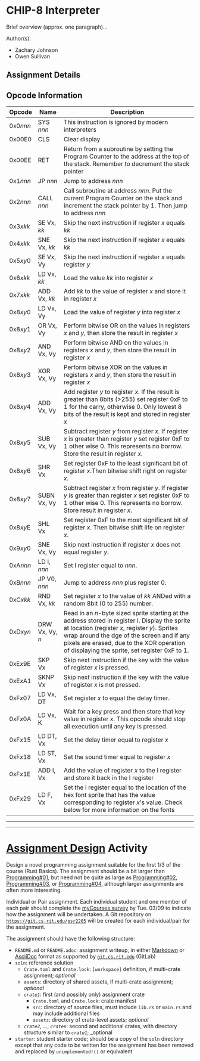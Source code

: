 # CHIP-8 Interpreter

Brief overview (approx. one paragraph)...

Author(s):

- Zachary Johnson
- Owen Sullivan

## Assignment Details

## Opcode Information
| Opcode   | Name       | Description |
|----------|------------|-------------|
| 0x0*nnn* | SYS *nnn* | This instruction is ignored by modern interpreters |
| 0x00E0   | CLS      | Clear display |
| 0x00EE   | RET      | Return from a subroutine by setting the Program Counter to the address at the top of the stack. Remember to decrement the stack pointer |
| 0x1*nnn* | JP *nnn*  | Jump to address *nnn* |
| 0x2*nnn* | CALL *nnn* | Call subroutine at address *nnn*. Put the current Program Counter on the stack and increment the stack pointer by 1. Then jump to address *nnn* |
| 0x3*xkk* | SE Vx, *kk* | Skip the next instruction if register *x* equals *kk* |
| 0x4*xkk* | SNE Vx, *kk* | Skip the next instruction if register *x* equals *kk* |
| 0x5*xy*0 | SE Vx, Vy    | Skip the next instruction if register *x* equals register *y* |
| 0x6*xkk* | LD Vx, *kk* | Load the value *kk* into register *x* |
| 0x7*xkk* | ADD Vx, *kk* | Add *kk* to the value of register *x* and store it in register *x* |
| 0x8*xy*0 | LD Vx, Vy    | Load the value of register *y* into register *x* |
| 0x8*xy*1 | OR Vx, Vy    | Perform bitwise OR on the values in registers *x* and *y*, then store the result in register *x* |
| 0x8*xy*2 | AND Vx, Vy   | Perform bitwise AND on the values in registers *x* and *y*, then store the result in register *x* |
| 0x8*xy*3 | XOR Vx, Vy   | Perform bitwise XOR on the values in registers *x* and *y*, then store the result in register *x* |
| 0x8*xy*4 | ADD Vx, Vy   | Add register *y* to register *x*. If the result is greater than 8bits (>255) set register 0xF to 1 for the carry, otherwise 0. Only lowest 8 bits of the result is kept and stored in register *x* | 
| 0x8*xy*5 | SUB Vx, Vy   | Subtract register *y* from register *x*. If register *x* is greater than register *y* set register 0xF to 1 other wise 0. This represents no borrow. Store the result in register *x*. |
| 0x8*xy*6 | SHR Vx       |  Set register 0xF to the least significant bit of register *x*.Then bitwise shift right on register *x*.|
| 0x8*xy*7 | SUBN Vx, Vy  | Subtract register *x* from register *y*. If register *y* is greater than register *x* set register 0xF to 1 other wise 0. This represents no borrow. Store result in register *x*. |
| 0x8*xy*E | SHL Vx       | Set register 0xF to the most significant bit of register *x*. Then bitwise shift life on register *x*. |
| 0x9*xy*0 | SNE Vx, Vy   | Skip next instruction if register *x* does not equal register *y*. |
| 0xA*nnn* | LD I, *nnn*  | Set I register equal to *nnn*. |
| 0xB*nnn* | JP V0, *nnn* | Jump to address *nnn* plus register 0. |
| 0xC*xkk* | RND Vx, *kk* | Set register *x* to the value of *kk* ANDed with a random 8bit (0 to 255) number. |
| 0xD*xyn* | DRW Vx, Vy, *n* | Read in an *n*-byte sized sprite starting at the address stored in register I. Display the sprite at location (register *x*, register *y*). Sprites wrap around the dge of the screen and if any pixels are erased, due to the XOR operation of displaying the sprite, set register 0xF to 1. |
| 0xE*x*9E | SKP Vx | Skip next instruction if the key with the value of register *x* is pressed. |
| 0xE*x*A1 | SKNP Vx | Skip next instruction if the key with the value of register *x* is not pressed. |
| 0xF*x*07 | LD Vx, DT | Set register *x* to equal the delay timer. |
| 0xF*x*0A | LD Vx, K  | Wait for a key press and then store that key value in register *x*. This opcode should stop all execution until any key is pressed. |
| 0xF*x*15 | LD DT, Vx | Set the delay timer equal to register *x* |
| 0xF*x*18 | LD ST, Vx | Set the sound timer equal to register *x* |
| 0xF*x*1E | ADD I, Vx | Add the value of register *x* to the I register and store it back in the I register |
| 0xF*x*29 | LD F, Vx  | Set the I register equal to the location of the hex font sprite that has the value corresponding to register *x*'s value. Check below for more information on the fonts |
---
---

# [Assignment Design](https://www.cs.rit.edu/~mtf/teaching/20205/psr/assignments.html#assignment_design) Activity

Design a novel programming assignment suitable for the first 1/3 of the course
(Rust Basics).  The assignment should be a bit larger than
[Programming#01](https://www.cs.rit.edu/~mtf/teaching/20205/psr/assignments.html#prog01),
but need not be quite as large as
[Programming#02](https://www.cs.rit.edu/~mtf/teaching/20205/psr/assignments.html#prog02),
[Programming#03](https://www.cs.rit.edu/~mtf/teaching/20205/psr/assignments.html#prog03),
or
[Programming#04](https://www.cs.rit.edu/~mtf/teaching/20205/psr/assignments.html#prog04),
although larger assignments are often more interesting.

Individual or Pair assignment.  Each individual student and one member of each
pair should complete the [myCourses
survey](https://mycourses.rit.edu/d2l/lms/survey/user/surveys_list.d2l?ou=888966)
by Tue. 03/09 to indicate how the assignment will be undertaken. A Git
repository on [`https://git.cs.rit.edu/psr2205`](https://git.cs.rit.edu/psr2205)
will be created for each individual/pair for the assignment.

The assignment should have the following structure:

- `README.md` or `README.adoc`: assignment writeup, in either
  [Markdown](https://git.cs.rit.edu/help/user/markdown.html) or
  [AsciiDoc](https://git.cs.rit.edu/help/user/asciidoc.html) format as supported
  by [`git.cs.rit.edu`](https://git.cs.rit.edu) (GitLab)
- `soln`: reference solution
  * `Crate.toml` and `Crate.lock`: `[workspace]` definition, if multi-crate
    assignment; _optional_
  * `assets`: directory of shared assets, if multi-crate assignment; _optional_
  * _`crate1`_: first (and possibly only) assignment crate
    + `Crate.toml` and `Crate.lock`: crate manifest
    + `src`: directory of source files, must include `lib.rs` or `main.rs` and
      may include additional files
    + `assets`: directory of crate-level assets; _optional_
  * _`crate2`_, ..., _`craten`_: second and additional crates, with directory
    structure similar to _`crate1`_; _optional
- `starter`: student starter code; should be a copy of the `soln` directory
  except that any code to be written for the assignment has been removed and
  replaced by `unimplemented!()` or equivalent
